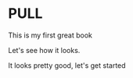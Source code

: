 # PULL

This is my first great book

Let's see how it looks.

It looks pretty good, let's get started

